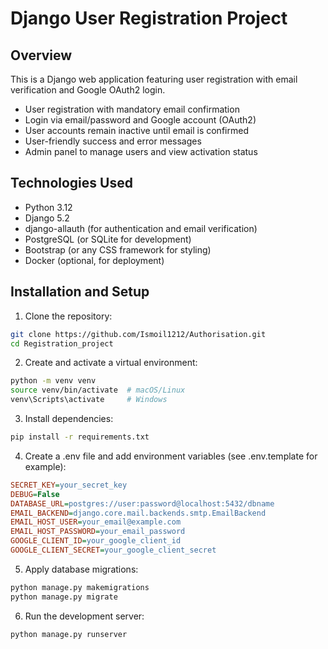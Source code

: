 # Django User Registration Project

## Overview

This is a Django web application featuring user registration with email verification and Google OAuth2 login.

- User registration with mandatory email confirmation
- Login via email/password and Google account (OAuth2)
- User accounts remain inactive until email is confirmed
- User-friendly success and error messages
- Admin panel to manage users and view activation status

## Technologies Used

- Python 3.12
- Django 5.2
- django-allauth (for authentication and email verification)
- PostgreSQL (or SQLite for development)
- Bootstrap (or any CSS framework for styling)
- Docker (optional, for deployment)

## Installation and Setup

1. Clone the repository:

```bash
git clone https://github.com/Ismoil1212/Authorisation.git
cd Registration_project
```

2. Create and activate a virtual environment:
```bash
python -m venv venv
source venv/bin/activate  # macOS/Linux
venv\Scripts\activate     # Windows
```

3. Install dependencies:
```bash
pip install -r requirements.txt
```

4. Create a .env file and add environment variables (see .env.template for example):
```ini
SECRET_KEY=your_secret_key
DEBUG=False
DATABASE_URL=postgres://user:password@localhost:5432/dbname
EMAIL_BACKEND=django.core.mail.backends.smtp.EmailBackend
EMAIL_HOST_USER=your_email@example.com
EMAIL_HOST_PASSWORD=your_email_password
GOOGLE_CLIENT_ID=your_google_client_id
GOOGLE_CLIENT_SECRET=your_google_client_secret
```

5. Apply database migrations:
```bash
python manage.py makemigrations
python manage.py migrate
```

6. Run the development server:
```bash
python manage.py runserver
```
